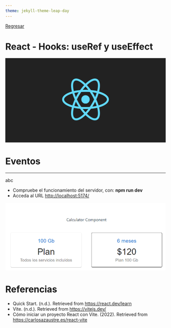 ```yaml
---
theme: jekyll-theme-leap-day
---
```


[Regresar](/DAWM/)

React - Hooks: useRef y useEffect
===============

![react banner](imagenes/react_native_logo.png)

Eventos
==========

* * *

abc


* Compruebe el funcionamiento del servidor, con: **npm run dev**
* Acceda al URL [http://localhost:5174/](http://localhost:5174/)

![react_props](imagenes/react_props.png)

Referencias
=======

* Quick Start. (n.d.). Retrieved from https://react.dev/learn
* Vite. (n.d.). Retrieved from https://vitejs.dev/
* Cómo iniciar un proyecto React con Vite. (2022). Retrieved from https://carlosazaustre.es/react-vite
